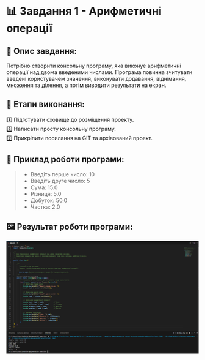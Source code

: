 # 📊 Завдання 1 - Арифметичні операції

## 📌 Опис завдання:
Потрібно створити консольну програму, яка виконує арифметичні операції над двома введеними числами. Програма повинна зчитувати введені користувачем значення, виконувати додавання, віднімання, множення та ділення, а потім виводити результати на екран.

## 📌 Етапи виконання:
1️⃣ Підготувати сховище до розміщення проекту.<br>
2️⃣ Написати просту консольну програму.<br>
3️⃣ Прикріпити посилання на GIT та архівований проект.

## 📌 Приклад роботи програми:
>-  Введiть перше число: 10<br>
>-  Введiть друге число: 5<br>
>-  Сума: 15.0<br>
>-  Рiзниця: 5.0<br>
>-  Добуток: 50.0<br>
>-  Частка: 2.0

## 🖼️ Результат роботи програми:
![Результат роботи програми](https://github.com/Diassont/OOP-practice/blob/Task-1-24.03.2025/image/task1.png?raw=true)
